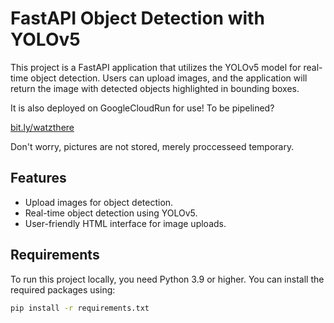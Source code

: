 # FastAPI Object Detection with YOLOv5

This project is a FastAPI application that utilizes the YOLOv5 model for real-time object detection. Users can upload images, and the application will return the image with detected objects highlighted in bounding boxes.

It is also deployed on GoogleCloudRun for use! To be pipelined?

[bit.ly/watzthere](https://bit.ly/watzthere)

Don't worry, pictures are not stored, merely proccesseed temporary.

## Features

- Upload images for object detection.
- Real-time object detection using YOLOv5.
- User-friendly HTML interface for image uploads.

## Requirements

To run this project locally, you need Python 3.9 or higher. You can install the required packages using:

```bash
pip install -r requirements.txt
```
